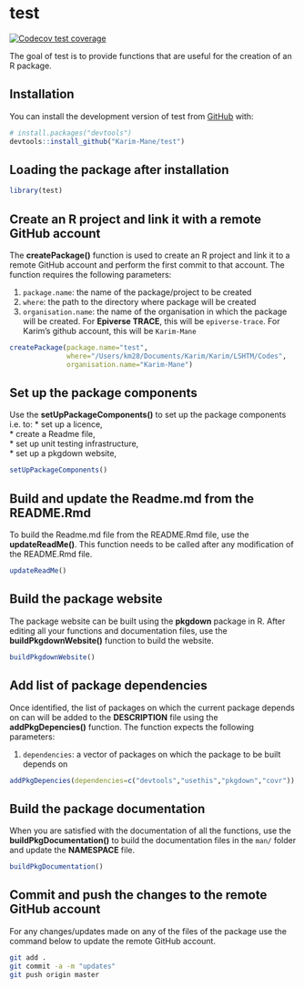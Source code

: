 
<!-- README.md is generated from README.Rmd. Please edit that file -->

# test

<!-- badges: start -->

[![Codecov test
coverage](https://codecov.io/gh/Karim-Mane/test/branch/master/graph/badge.svg)](https://app.codecov.io/gh/Karim-Mane/test?branch=master)
<!-- badges: end -->

The goal of test is to provide functions that are useful for the
creation of an R package.

## Installation

You can install the development version of test from
[GitHub](https://github.com/) with:

``` r
# install.packages("devtools")
devtools::install_github("Karim-Mane/test")
```

## Loading the package after installation

``` r
library(test)
```

## Create an R project and link it with a remote GitHub account

The **createPackage()** function is used to create an R project and link
it to a remote GitHub account and perform the first commit to that
account. The function requires the following parameters:  
1. `package.name`: the name of the package/project to be created  
2. `where`: the path to the directory where package will be created  
3. `organisation.name`: the name of the organisation in which the
package will be created. For **Epiverse TRACE**, this will be
`epiverse-trace`. For Karim’s github account, this will be `Karim-Mane`

``` r
createPackage(package.name="test", 
              where="/Users/km28/Documents/Karim/Karim/LSHTM/Codes",
              organisation.name="Karim-Mane")
```

## Set up the package components

Use the **setUpPackageComponents()** to set up the package components
i.e. to: \* set up a licence,  
\* create a Readme file,  
\* set up unit testing infrastructure,  
\* set up a pkgdown website,

``` r
setUpPackageComponents()
```

## Build and update the Readme.md from the README.Rmd

To build the Readme.md file from the README.Rmd file, use the
**updateReadMe()**. This function needs to be called after any
modification of the README.Rmd file.

``` r
updateReadMe()
```

## Build the package website

The package website can be built using the **pkgdown** package in R.
After editing all your functions and documentation files, use the
**buildPkgdownWebsite()** function to build the website.

``` r
buildPkgdownWebsite()
```

## Add list of package dependencies

Once identified, the list of packages on which the current package
depends on can will be added to the **DESCRIPTION** file using the
**addPkgDepencies()** function. The function expects the following
parameters:  
1. `dependencies`: a vector of packages on which the package to be built
depends on

``` r
addPkgDepencies(dependencies=c("devtools","usethis","pkgdown","covr"))
```

## Build the package documentation

When you are satisfied with the documentation of all the functions, use
the **buildPkgDocumentation()** to build the documentation files in the
`man/` folder and update the **NAMESPACE** file.

``` r
buildPkgDocumentation()
```

## Commit and push the changes to the remote GitHub account

For any changes/updates made on any of the files of the package use the
command below to update the remote GitHub account.

``` bash
git add .
git commit -a -m "updates"
git push origin master
```
